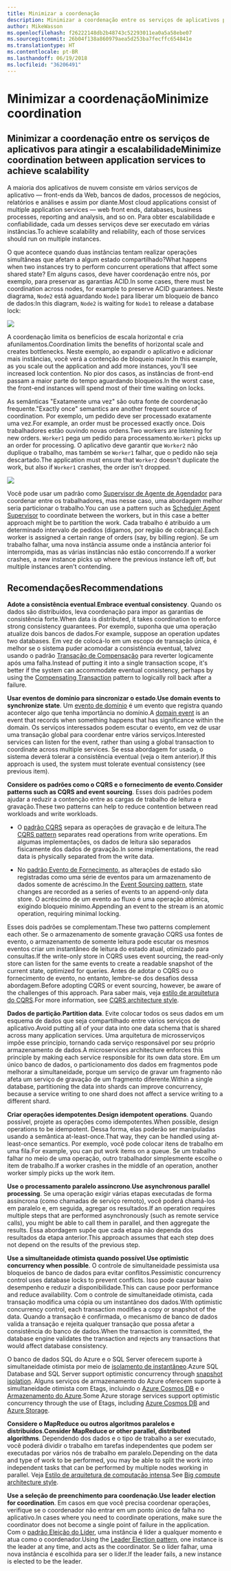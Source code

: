 ```yaml
---
title: Minimizar a coordenação
description: Minimizar a coordenação entre os serviços de aplicativos para atingir a escalabilidade
author: MikeWasson
ms.openlocfilehash: f26222148db2b48743c52293011ea0a5a58ebe07
ms.sourcegitcommit: 26b04f138a860979aea5d253ba7fecffc654841e
ms.translationtype: HT
ms.contentlocale: pt-BR
ms.lasthandoff: 06/19/2018
ms.locfileid: "36206491"
---
```

# <a name="minimize-coordination"></a><span data-ttu-id="f45ce-103">Minimizar a coordenação</span><span class="sxs-lookup"><span data-stu-id="f45ce-103">Minimize coordination</span></span> 

## <a name="minimize-coordination-between-application-services-to-achieve-scalability"></a><span data-ttu-id="f45ce-104">Minimizar a coordenação entre os serviços de aplicativos para atingir a escalabilidade</span><span class="sxs-lookup"><span data-stu-id="f45ce-104">Minimize coordination between application services to achieve scalability</span></span>

<span data-ttu-id="f45ce-105">A maioria dos aplicativos de nuvem consiste em vários serviços de aplicativo &mdash; front-ends da Web, bancos de dados, processos de negócios, relatórios e análises e assim por diante.</span><span class="sxs-lookup"><span data-stu-id="f45ce-105">Most cloud applications consist of multiple application services &mdash; web front ends, databases, business processes, reporting and analysis, and so on.</span></span> <span data-ttu-id="f45ce-106">Para obter escalabilidade e confiabilidade, cada um desses serviços deve ser executado em várias instâncias.</span><span class="sxs-lookup"><span data-stu-id="f45ce-106">To achieve scalability and reliability, each of those services should run on multiple instances.</span></span> 

<span data-ttu-id="f45ce-107">O que acontece quando duas instâncias tentam realizar operações simultâneas que afetam a algum estado compartilhado?</span><span class="sxs-lookup"><span data-stu-id="f45ce-107">What happens when two instances try to perform concurrent operations that affect some shared state?</span></span> <span data-ttu-id="f45ce-108">Em alguns casos, deve haver coordenação entre nós, por exemplo, para preservar as garantias ACID.</span><span class="sxs-lookup"><span data-stu-id="f45ce-108">In some cases, there must be coordination across nodes, for example to preserve ACID guarantees.</span></span> <span data-ttu-id="f45ce-109">Neste diagrama, `Node2` está aguardando `Node1` para liberar um bloqueio de banco de dados:</span><span class="sxs-lookup"><span data-stu-id="f45ce-109">In this diagram, `Node2` is waiting for `Node1` to release a database lock:</span></span>

![](./images/database-lock.svg)

<span data-ttu-id="f45ce-110">A coordenação limita os benefícios de escala horizontal e cria afunilamentos.</span><span class="sxs-lookup"><span data-stu-id="f45ce-110">Coordination limits the benefits of horizontal scale and creates bottlenecks.</span></span> <span data-ttu-id="f45ce-111">Neste exemplo, ao expandir o aplicativo e adicionar mais instâncias, você verá a contenção de bloqueio maior.</span><span class="sxs-lookup"><span data-stu-id="f45ce-111">In this example, as you scale out the application and add more instances, you'll see increased lock contention.</span></span> <span data-ttu-id="f45ce-112">No pior dos casos, as instâncias de front-end passam a maior parte do tempo aguardando bloqueios.</span><span class="sxs-lookup"><span data-stu-id="f45ce-112">In the worst case, the front-end instances will spend most of their time waiting on locks.</span></span>

<span data-ttu-id="f45ce-113">As semânticas "Exatamente uma vez" são outra fonte de coordenação frequente.</span><span class="sxs-lookup"><span data-stu-id="f45ce-113">"Exactly once" semantics are another frequent source of coordination.</span></span> <span data-ttu-id="f45ce-114">Por exemplo, um pedido deve ser processado exatamente uma vez.</span><span class="sxs-lookup"><span data-stu-id="f45ce-114">For example, an order must be processed exactly once.</span></span> <span data-ttu-id="f45ce-115">Dois trabalhadores estão ouvindo novas ordens.</span><span class="sxs-lookup"><span data-stu-id="f45ce-115">Two workers are listening for new orders.</span></span> <span data-ttu-id="f45ce-116">`Worker1` pega um pedido para processamento.</span><span class="sxs-lookup"><span data-stu-id="f45ce-116">`Worker1` picks up an order for processing.</span></span> <span data-ttu-id="f45ce-117">O aplicativo deve garantir que `Worker2` não duplique o trabalho, mas também se `Worker1` falhar, que o pedido não seja descartado.</span><span class="sxs-lookup"><span data-stu-id="f45ce-117">The application must ensure that `Worker2` doesn't duplicate the work, but also if `Worker1` crashes, the order isn't dropped.</span></span>

![](./images/coordination.svg)

<span data-ttu-id="f45ce-118">Você pode usar um padrão como [Supervisor de Agente de Agendador][sas-pattern] para coordenar entre os trabalhadores, mas nesse caso, uma abordagem melhor seria particionar o trabalho.</span><span class="sxs-lookup"><span data-stu-id="f45ce-118">You can use a pattern such as [Scheduler Agent Supervisor][sas-pattern] to coordinate between the workers, but in this case a better approach might be to partition the work.</span></span> <span data-ttu-id="f45ce-119">Cada trabalho é atribuído a um determinado intervalo de pedidos (digamos, por região de cobrança).</span><span class="sxs-lookup"><span data-stu-id="f45ce-119">Each worker is assigned a certain range of orders (say, by billing region).</span></span> <span data-ttu-id="f45ce-120">Se um trabalho falhar, uma nova instância assume onde a instância anterior foi interrompida, mas as várias instâncias não estão concorrendo.</span><span class="sxs-lookup"><span data-stu-id="f45ce-120">If a worker crashes, a new instance picks up where the previous instance left off, but multiple instances aren't contending.</span></span>

## <a name="recommendations"></a><span data-ttu-id="f45ce-121">Recomendações</span><span class="sxs-lookup"><span data-stu-id="f45ce-121">Recommendations</span></span>

<span data-ttu-id="f45ce-122">**Adote a consistência eventual**.</span><span class="sxs-lookup"><span data-stu-id="f45ce-122">**Embrace eventual consistency**.</span></span> <span data-ttu-id="f45ce-123">Quando os dados são distribuídos, leva coordenação para impor as garantias de consistência forte.</span><span class="sxs-lookup"><span data-stu-id="f45ce-123">When data is distributed, it takes coordination to enforce strong consistency guarantees.</span></span> <span data-ttu-id="f45ce-124">Por exemplo, suponha que uma operação atualize dois bancos de dados.</span><span class="sxs-lookup"><span data-stu-id="f45ce-124">For example, suppose an operation updates two databases.</span></span> <span data-ttu-id="f45ce-125">Em vez de colocá-lo em um escopo de transação única, é melhor se o sistema puder acomodar a consistência eventual, talvez usando o padrão [Transação de Compensação][compensating-transaction] para reverter logicamente após uma falha.</span><span class="sxs-lookup"><span data-stu-id="f45ce-125">Instead of putting it into a single transaction scope, it's better if the system can accommodate eventual consistency, perhaps by using the [Compensating Transaction][compensating-transaction] pattern to logically roll back after a failure.</span></span>

<span data-ttu-id="f45ce-126">**Usar eventos de domínio para sincronizar o estado**.</span><span class="sxs-lookup"><span data-stu-id="f45ce-126">**Use domain events to synchronize state**.</span></span> <span data-ttu-id="f45ce-127">Um [evento de domínio][domain-event] é um evento que registra quando acontecer algo que tenha importância no domínio.</span><span class="sxs-lookup"><span data-stu-id="f45ce-127">A [domain event][domain-event] is an event that records when something happens that has significance within the domain.</span></span> <span data-ttu-id="f45ce-128">Os serviços interessados podem escutar o evento, em vez de usar uma transação global para coordenar entre vários serviços.</span><span class="sxs-lookup"><span data-stu-id="f45ce-128">Interested services can listen for the event, rather than using a global transaction to coordinate across multiple services.</span></span> <span data-ttu-id="f45ce-129">Se essa abordagem for usada, o sistema deverá tolerar a consistência eventual (veja o item anterior).</span><span class="sxs-lookup"><span data-stu-id="f45ce-129">If this approach is used, the system must tolerate eventual consistency (see previous item).</span></span> 

<span data-ttu-id="f45ce-130">**Considere os padrões como o CQRS e o fornecimento de evento**.</span><span class="sxs-lookup"><span data-stu-id="f45ce-130">**Consider patterns such as CQRS and event sourcing**.</span></span> <span data-ttu-id="f45ce-131">Esses dois padrões podem ajudar a reduzir a contenção entre as cargas de trabalho de leitura e gravação.</span><span class="sxs-lookup"><span data-stu-id="f45ce-131">These two patterns can help to reduce contention between read workloads and write workloads.</span></span> 

- <span data-ttu-id="f45ce-132">O [padrão CQRS][cqrs-pattern] separa as operações de gravação e de leitura.</span><span class="sxs-lookup"><span data-stu-id="f45ce-132">The [CQRS pattern][cqrs-pattern] separates read operations from write operations.</span></span> <span data-ttu-id="f45ce-133">Em algumas implementações, os dados de leitura são separados fisicamente dos dados de gravação.</span><span class="sxs-lookup"><span data-stu-id="f45ce-133">In some implementations, the read data is physically separated from the write data.</span></span> 

- <span data-ttu-id="f45ce-134">No [padrão Evento de Fornecimento][event-sourcing], as alterações de estado são registradas como uma série de eventos para um armazenamento de dados somente de acréscimo.</span><span class="sxs-lookup"><span data-stu-id="f45ce-134">In the [Event Sourcing pattern][event-sourcing], state changes are recorded as a series of events to an append-only data store.</span></span> <span data-ttu-id="f45ce-135">O acréscimo de um evento ao fluxo é uma operação atômica, exigindo bloqueio mínimo.</span><span class="sxs-lookup"><span data-stu-id="f45ce-135">Appending an event to the stream is an atomic operation, requiring minimal locking.</span></span> 

<span data-ttu-id="f45ce-136">Esses dois padrões se complementam.</span><span class="sxs-lookup"><span data-stu-id="f45ce-136">These two patterns complement each other.</span></span> <span data-ttu-id="f45ce-137">Se o armazenamento de somente gravação CQRS usa fontes de evento, o armazenamento de somente leitura pode escutar os mesmos eventos criar um instantâneo de leitura do estado atual, otimizado para consultas.</span><span class="sxs-lookup"><span data-stu-id="f45ce-137">If the write-only store in CQRS uses event sourcing, the read-only store can listen for the same events to create a readable snapshot of the current state, optimized for queries.</span></span> <span data-ttu-id="f45ce-138">Antes de adotar o CQRS ou o fornecimento de evento, no entanto, lembre-se dos desafios dessa abordagem.</span><span class="sxs-lookup"><span data-stu-id="f45ce-138">Before adopting CQRS or event sourcing, however, be aware of the challenges of this approach.</span></span> <span data-ttu-id="f45ce-139">Para saber mais, veja [estilo de arquitetura do CQRS][cqrs-style].</span><span class="sxs-lookup"><span data-stu-id="f45ce-139">For more information, see [CQRS architecture style][cqrs-style].</span></span>

<span data-ttu-id="f45ce-140">**Dados de partição**.</span><span class="sxs-lookup"><span data-stu-id="f45ce-140">**Partition data**.</span></span>  <span data-ttu-id="f45ce-141">Evite colocar todos os seus dados em um esquema de dados que seja compartilhado entre vários serviços de aplicativo.</span><span class="sxs-lookup"><span data-stu-id="f45ce-141">Avoid putting all of your data into one data schema that is shared across many application services.</span></span> <span data-ttu-id="f45ce-142">Uma arquitetura de microsserviços impõe esse princípio, tornando cada serviço responsável por seu próprio armazenamento de dados.</span><span class="sxs-lookup"><span data-stu-id="f45ce-142">A microservices architecture enforces this principle by making each service responsible for its own data store.</span></span> <span data-ttu-id="f45ce-143">Em um único banco de dados, o particionamento dos dados em fragmentos pode melhorar a simultaneidade, porque um serviço de gravar um fragmento não afeta um serviço de gravação de um fragmento diferente.</span><span class="sxs-lookup"><span data-stu-id="f45ce-143">Within a single database, partitioning the data into shards can improve concurrency, because a service writing to one shard does not affect a service writing to a different shard.</span></span>

<span data-ttu-id="f45ce-144">**Criar operações idempotentes**.</span><span class="sxs-lookup"><span data-stu-id="f45ce-144">**Design idempotent operations**.</span></span> <span data-ttu-id="f45ce-145">Quando possível, projete as operações como idempotentes.</span><span class="sxs-lookup"><span data-stu-id="f45ce-145">When possible, design operations to be idempotent.</span></span> <span data-ttu-id="f45ce-146">Dessa forma, elas poderão ser manipuladas usando a semântica at-least-once.</span><span class="sxs-lookup"><span data-stu-id="f45ce-146">That way, they can be handled using at-least-once semantics.</span></span> <span data-ttu-id="f45ce-147">Por exemplo, você pode colocar itens de trabalho em uma fila.</span><span class="sxs-lookup"><span data-stu-id="f45ce-147">For example, you can put work items on a queue.</span></span> <span data-ttu-id="f45ce-148">Se um trabalho falhar no meio de uma operação, outro trabalhador simplesmente escolhe o item de trabalho.</span><span class="sxs-lookup"><span data-stu-id="f45ce-148">If a worker crashes in the middle of an operation, another worker simply picks up the work item.</span></span>

<span data-ttu-id="f45ce-149">**Use o processamento paralelo assíncrono**.</span><span class="sxs-lookup"><span data-stu-id="f45ce-149">**Use asynchronous parallel processing**.</span></span> <span data-ttu-id="f45ce-150">Se uma operação exigir várias etapas executadas de forma assíncrona (como chamadas de serviço remoto), você poderá chamá-los em paralelo e, em seguida, agregar os resultados.</span><span class="sxs-lookup"><span data-stu-id="f45ce-150">If an operation requires multiple steps that are performed asynchronously (such as remote service calls), you might be able to call them in parallel, and then aggregate the results.</span></span> <span data-ttu-id="f45ce-151">Essa abordagem supõe que cada etapa não dependa dos resultados da etapa anterior.</span><span class="sxs-lookup"><span data-stu-id="f45ce-151">This approach assumes that each step does not depend on the results of the previous step.</span></span>   

<span data-ttu-id="f45ce-152">**Use a simultaneidade otimista quando possível**.</span><span class="sxs-lookup"><span data-stu-id="f45ce-152">**Use optimistic concurrency when possible**.</span></span> <span data-ttu-id="f45ce-153">O controle de simultaneidade pessimista usa bloqueios de banco de dados para evitar conflitos.</span><span class="sxs-lookup"><span data-stu-id="f45ce-153">Pessimistic concurrency control uses database locks to prevent conflicts.</span></span> <span data-ttu-id="f45ce-154">Isso pode causar baixo desempenho e reduzir a disponibilidade.</span><span class="sxs-lookup"><span data-stu-id="f45ce-154">This can cause poor performance and reduce availability.</span></span> <span data-ttu-id="f45ce-155">Com o controle de simultaneidade otimista, cada transação modifica uma cópia ou um instantâneo dos dados.</span><span class="sxs-lookup"><span data-stu-id="f45ce-155">With optimistic concurrency control, each transaction modifies a copy or snapshot of the data.</span></span> <span data-ttu-id="f45ce-156">Quando a transação é confirmada, o mecanismo de banco de dados valida a transação e rejeita qualquer transação que possa afetar a consistência do banco de dados.</span><span class="sxs-lookup"><span data-stu-id="f45ce-156">When the transaction is committed, the database engine validates the transaction and rejects any transactions that would affect database consistency.</span></span> 

<span data-ttu-id="f45ce-157">O banco de dados SQL do Azure e o SQL Server oferecem suporte à simultaneidade otimista por meio de [isolamento de instantâneo][sql-snapshot-isolation].</span><span class="sxs-lookup"><span data-stu-id="f45ce-157">Azure SQL Database and SQL Server support optimistic concurrency through [snapshot isolation][sql-snapshot-isolation].</span></span> <span data-ttu-id="f45ce-158">Alguns serviços de armazenamento do Azure oferecem suporte à simultaneidade otimista com Etags, incluindo o [Azure Cosmos DB][cosmosdb-faq] e o [Armazenamento do Azure][storage-concurrency].</span><span class="sxs-lookup"><span data-stu-id="f45ce-158">Some Azure storage services support optimistic concurrency through the use of Etags, including [Azure Cosmos DB][cosmosdb-faq] and [Azure Storage][storage-concurrency].</span></span>

<span data-ttu-id="f45ce-159">**Considere o MapReduce ou outros algoritmos paralelos e distribuídos**.</span><span class="sxs-lookup"><span data-stu-id="f45ce-159">**Consider MapReduce or other parallel, distributed algorithms**.</span></span> <span data-ttu-id="f45ce-160">Dependendo dos dados e o tipo de trabalho a ser executado, você poderá dividir o trabalho em tarefas independentes que podem ser executadas por vários nós de trabalho em paralelo.</span><span class="sxs-lookup"><span data-stu-id="f45ce-160">Depending on the data and type of work to be performed, you may be able to split the work into independent tasks that can be performed by multiple nodes working in parallel.</span></span> <span data-ttu-id="f45ce-161">Veja [Estilo de arquitetura de computação intensa][big-compute].</span><span class="sxs-lookup"><span data-stu-id="f45ce-161">See [Big compute architecture style][big-compute].</span></span>

<span data-ttu-id="f45ce-162">**Use a seleção de preenchimento para coordenação**.</span><span class="sxs-lookup"><span data-stu-id="f45ce-162">**Use leader election for coordination**.</span></span> <span data-ttu-id="f45ce-163">Em casos em que você precisa coordenar operações, verifique se o coordenador não entrar em um ponto único de falha no aplicativo.</span><span class="sxs-lookup"><span data-stu-id="f45ce-163">In cases where you need to coordinate operations, make sure the coordinator does not become a single point of failure in the application.</span></span> <span data-ttu-id="f45ce-164">Com o [padrão Eleição do Líder][leader-election], uma instância é líder a qualquer momento e atua como o coordenador.</span><span class="sxs-lookup"><span data-stu-id="f45ce-164">Using the [Leader Election pattern][leader-election], one instance is the leader at any time, and acts as the coordinator.</span></span> <span data-ttu-id="f45ce-165">Se o líder falhar, uma nova instância é escolhida para ser o líder.</span><span class="sxs-lookup"><span data-stu-id="f45ce-165">If the leader fails, a new instance is elected to be the leader.</span></span> 
 

<!-- links -->

[big-compute]: ../architecture-styles/big-compute.md
[compensating-transaction]: ../../patterns/compensating-transaction.md
[cqrs-style]: ../architecture-styles/cqrs.md
[cqrs-pattern]: ../../patterns/cqrs.md
[cosmosdb-faq]: /azure/cosmos-db/faq
[domain-event]: https://martinfowler.com/eaaDev/DomainEvent.html
[event-sourcing]: ../../patterns/event-sourcing.md
[leader-election]: ../../patterns/leader-election.md
[sas-pattern]: ../../patterns/scheduler-agent-supervisor.md
[sql-snapshot-isolation]: /sql/t-sql/statements/set-transaction-isolation-level-transact-sql
[storage-concurrency]: https://azure.microsoft.com/blog/managing-concurrency-in-microsoft-azure-storage-2/